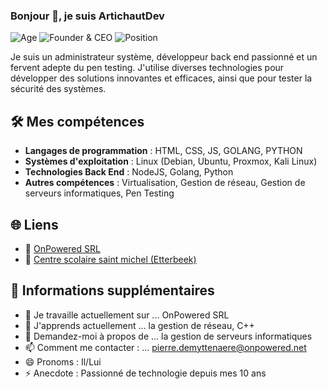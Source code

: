 ### Bonjour 👋, je suis ArtichautDev

![Age](https://img.shields.io/badge/Age-16-blue)
![Founder & CEO](https://img.shields.io/badge/Founder%20%26%20CEO-OnPowered%20SRL-brightgreen)
![Position](https://img.shields.io/badge/Dev%20%26%20Network%20Manager-Centre%20scolaire%20saint%20michel-orange)

Je suis un administrateur système, développeur back end passionné et un fervent adepte du pen testing. J'utilise diverses technologies pour développer des solutions innovantes et efficaces, ainsi que pour tester la sécurité des systèmes.

## 🛠️ Mes compétences

- **Langages de programmation** : HTML, CSS, JS, GOLANG, PYTHON
- **Systèmes d'exploitation** : Linux (Debian, Ubuntu, Proxmox, Kali Linux)
- **Technologies Back End** : NodeJS, Golang, Python
- **Autres compétences** : Virtualisation, Gestion de réseau, Gestion de serveurs informatiques, Pen Testing

## 🌐 Liens

- 🏢 [OnPowered SRL](https://onpowered.net)
- 🏫 [Centre scolaire saint michel (Etterbeek)](https://college-st-michel.info/wp/)

## 📌 Informations supplémentaires

- 🔭 Je travaille actuellement sur ... OnPowered SRL
- 🌱 J'apprends actuellement ... la gestion de réseau, C++
- 💬 Demandez-moi à propos de ... la gestion de serveurs informatiques
- 📫 Comment me contacter : ... pierre.demyttenaere@onpowered.net
- 😄 Pronoms : Il/Lui
- ⚡ Anecdote : Passionné de technologie depuis mes 10 ans
